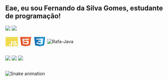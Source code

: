 ## Eae, eu sou Fernando da Silva Gomes, estudante de programação!


<div>  
  <a href = "https://github.com/Fernand-Gomes"></a>
  <img height = "180em" src = "https://github-readme-stats.vercel.app/api?username=Fernand-Gomes&show_icons=true&theme=synthwave">
  <img height = "180em" src = "https://github-readme-stats.vercel.app/api/top-langs/?username=Fernand-Gomes&layout=compact&theme=synthwave">
</div>


<div style="display: inline_block"><br>
  <img align="center" alt="Rafa-Js" height="30" width="40" src="https://raw.githubusercontent.com/devicons/devicon/master/icons/javascript/javascript-plain.svg">
  <img align="center" alt="Rafa-HTML" height="30" width="40" src="https://raw.githubusercontent.com/devicons/devicon/master/icons/html5/html5-original.svg">
  <img align="center" alt="Rafa-CSS" height="30" width="40" src="https://raw.githubusercontent.com/devicons/devicon/master/icons/css3/css3-original.svg"> 
  <img align="center" alt="Rafa-Java" height="30" width="40" <img src="https://cdn.jsdelivr.net/gh/devicons/devicon@latest/icons/java/java-plain.svg" />

</div>
  
  ##
 
<div> 

  <a href="" target="_blank"><img src="https://img.shields.io/badge/-Instagram-%23E4405F?style=for-the-badge&logo=instagram&logoColor=white" target="_blank"></a>
  <a href = "mailto:fernando.gomes091204@gmail.com"><img src="https://img.shields.io/badge/-Gmail-%23333?style=for-the-badge&logo=gmail&logoColor=white" target="_blank"></a>
  <a href="https://www.linkedin.com/in/fernando-gomes-49342a2ab/" target="_blank"><img src="https://img.shields.io/badge/-LinkedIn-%230077B5?style=for-the-badge&logo=linkedin&logoColor=white" target="_blank"></a> 
  
</div>

##

![Snake animation](https://github.com/Fernand-Gomes/Fernand-Gomes/blob/output/github-contribution-grid-snake-svg)
